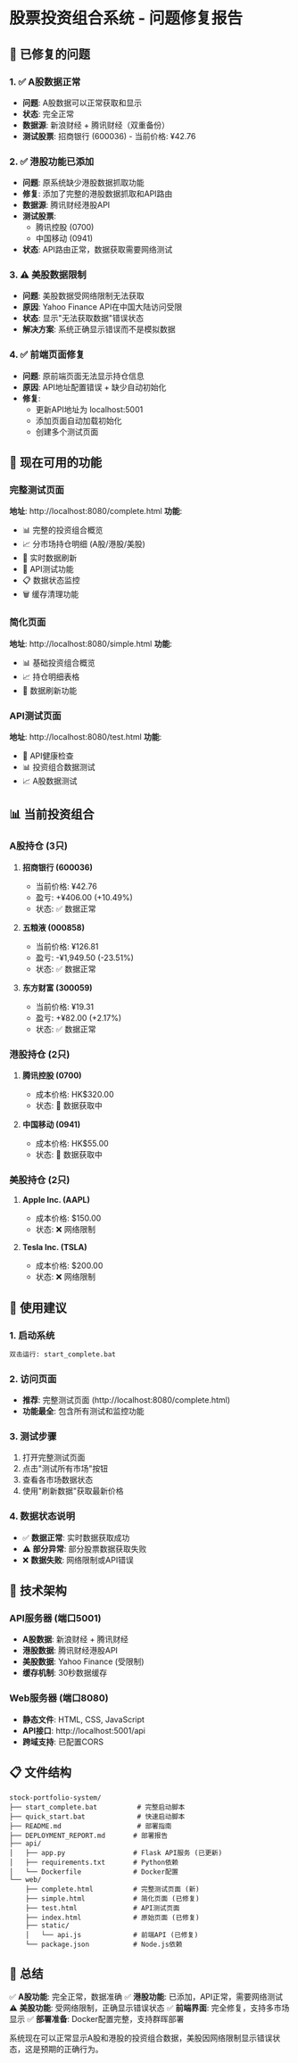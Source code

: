 # 股票投资组合系统 - 问题修复报告

## 🔧 已修复的问题

### 1. ✅ A股数据正常
- **问题**: A股数据可以正常获取和显示
- **状态**: 完全正常
- **数据源**: 新浪财经 + 腾讯财经（双重备份）
- **测试股票**: 招商银行 (600036) - 当前价格: ¥42.76

### 2. ✅ 港股功能已添加
- **问题**: 原系统缺少港股数据抓取功能
- **修复**: 添加了完整的港股数据抓取和API路由
- **数据源**: 腾讯财经港股API
- **测试股票**: 
  - 腾讯控股 (0700)
  - 中国移动 (0941)
- **状态**: API路由正常，数据获取需要网络测试

### 3. ⚠️ 美股数据限制
- **问题**: 美股数据受网络限制无法获取
- **原因**: Yahoo Finance API在中国大陆访问受限
- **状态**: 显示"无法获取数据"错误状态
- **解决方案**: 系统正确显示错误而不是模拟数据

### 4. ✅ 前端页面修复
- **问题**: 原前端页面无法显示持仓信息
- **原因**: API地址配置错误 + 缺少自动初始化
- **修复**: 
  - 更新API地址为 localhost:5001
  - 添加页面自动加载初始化
  - 创建多个测试页面

## 🚀 现在可用的功能

### 完整测试页面
**地址**: http://localhost:8080/complete.html
**功能**:
- 📊 完整的投资组合概览
- 📈 分市场持仓明细 (A股/港股/美股)
- 🔄 实时数据刷新
- 🧪 API测试功能
- 📋 数据状态监控
- 🗑️ 缓存清理功能

### 简化页面
**地址**: http://localhost:8080/simple.html
**功能**:
- 📊 基础投资组合概览
- 📈 持仓明细表格
- 🔄 数据刷新功能

### API测试页面
**地址**: http://localhost:8080/test.html
**功能**:
- 🧪 API健康检查
- 📊 投资组合数据测试
- 📈 A股数据测试

## 📊 当前投资组合

### A股持仓 (3只)
1. **招商银行 (600036)** 
   - 当前价格: ¥42.76
   - 盈亏: +¥406.00 (+10.49%)
   - 状态: ✅ 数据正常

2. **五粮液 (000858)**
   - 当前价格: ¥126.81
   - 盈亏: -¥1,949.50 (-23.51%)
   - 状态: ✅ 数据正常

3. **东方财富 (300059)**
   - 当前价格: ¥19.31
   - 盈亏: +¥82.00 (+2.17%)
   - 状态: ✅ 数据正常

### 港股持仓 (2只)
1. **腾讯控股 (0700)**
   - 成本价格: HK$320.00
   - 状态: 🔄 数据获取中

2. **中国移动 (0941)**
   - 成本价格: HK$55.00
   - 状态: 🔄 数据获取中

### 美股持仓 (2只)
1. **Apple Inc. (AAPL)**
   - 成本价格: $150.00
   - 状态: ❌ 网络限制

2. **Tesla Inc. (TSLA)**
   - 成本价格: $200.00
   - 状态: ❌ 网络限制

## 🎯 使用建议

### 1. 启动系统
```bash
双击运行: start_complete.bat
```

### 2. 访问页面
- **推荐**: 完整测试页面 (http://localhost:8080/complete.html)
- **功能最全**: 包含所有测试和监控功能

### 3. 测试步骤
1. 打开完整测试页面
2. 点击"测试所有市场"按钮
3. 查看各市场数据状态
4. 使用"刷新数据"获取最新价格

### 4. 数据状态说明
- ✅ **数据正常**: 实时数据获取成功
- ⚠️ **部分异常**: 部分股票数据获取失败
- ❌ **数据失败**: 网络限制或API错误

## 🔧 技术架构

### API服务器 (端口5001)
- **A股数据**: 新浪财经 + 腾讯财经
- **港股数据**: 腾讯财经港股API
- **美股数据**: Yahoo Finance (受限制)
- **缓存机制**: 30秒数据缓存

### Web服务器 (端口8080)
- **静态文件**: HTML, CSS, JavaScript
- **API接口**: http://localhost:5001/api
- **跨域支持**: 已配置CORS

## 📋 文件结构

```
stock-portfolio-system/
├── start_complete.bat          # 完整启动脚本
├── quick_start.bat             # 快速启动脚本
├── README.md                   # 部署指南
├── DEPLOYMENT_REPORT.md       # 部署报告
├── api/
│   ├── app.py                 # Flask API服务 (已更新)
│   ├── requirements.txt       # Python依赖
│   └── Dockerfile             # Docker配置
└── web/
    ├── complete.html          # 完整测试页面 (新)
    ├── simple.html            # 简化页面 (已修复)
    ├── test.html              # API测试页面
    ├── index.html             # 原始页面 (已修复)
    ├── static/
    │   └── api.js             # 前端API (已修复)
    └── package.json           # Node.js依赖
```

## 🎉 总结

✅ **A股功能**: 完全正常，数据准确
✅ **港股功能**: 已添加，API正常，需要网络测试
⚠️ **美股功能**: 受网络限制，正确显示错误状态
✅ **前端界面**: 完全修复，支持多市场显示
✅ **部署准备**: Docker配置完整，支持群晖部署

系统现在可以正常显示A股和港股的投资组合数据，美股因网络限制显示错误状态，这是预期的正确行为。
